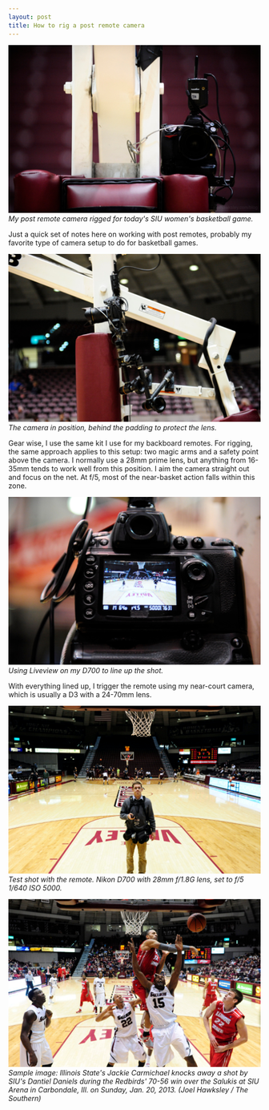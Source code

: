 ```yaml
---
layout: post
title: How to rig a post remote camera
---
```


![Nikon camera mounted to the post of a basketball hoop](/img/posts/2013-01-27-how-to-rig-a-post-remote-camera/post-remote.jpg)
_My post remote camera rigged for today's SIU women's basketball game._

Just a quick set of notes here on working with post remotes, probably my favorite type of camera setup to do for basketball games.

![Nikon camera mounted to the post of a basketball hoop, viewed from the side](/img/posts/2013-01-27-how-to-rig-a-post-remote-camera/post-remote-side.jpg)
_The camera in position, behind the padding to protect the lens._

Gear wise, I use the same kit I use for my backboard remotes. For rigging, the same approach applies to this setup: two magic arms and a safety point above the camera. I normally use a 28mm prime lens, but anything from 16-35mm tends to work well from this position. I aim the camera straight out and focus on the net. At f/5, most of the near-basket action falls within this zone.

![Live preview of post remote camera](/img/posts/2013-01-27-how-to-rig-a-post-remote-camera/post-remote-preview.jpg)
_Using Liveview on my D700 to line up the shot._

With everything lined up, I trigger the remote using my near-court camera, which is usually a D3 with a 24-70mm lens.

![Live preview of post remote camera](/img/posts/2013-01-27-how-to-rig-a-post-remote-camera/post-remote-example.jpg)
_Test shot with the remote. Nikon D700 with 28mm f/1.8G lens, set to f/5 1/640 ISO 5000._

![Action shot of blocked basketball shot taken with remote camera](/img/posts/2013-01-27-how-to-rig-a-post-remote-camera/post-remote-action.jpg)
_Sample image: Illinois State's Jackie Carmichael knocks away a shot by SIU's Dantiel Daniels during the Redbirds' 70-56 win over the Salukis at SIU Arena in Carbondale, Ill. on Sunday, Jan. 20, 2013. (Joel Hawksley / The Southern)_

